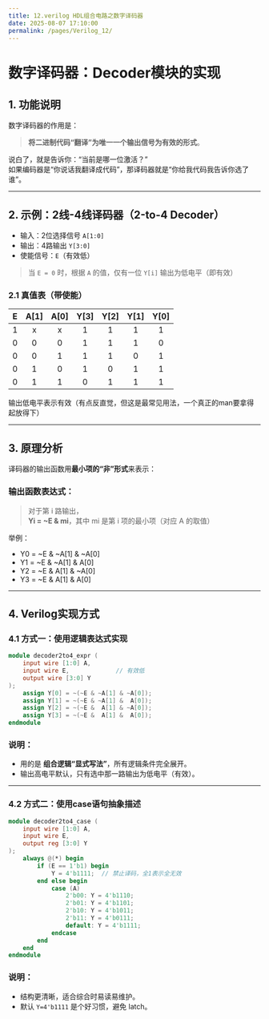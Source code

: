 ```yaml
---
title: 12.verilog HDL组合电路之数字译码器
date: 2025-08-07 17:10:00
permalink: /pages/Verilog_12/
---
```


# **数字译码器：Decoder模块的实现**

## **1. 功能说明**

数字译码器的作用是：  
> **将二进制代码“翻译”为唯一一个输出信号为有效的形式**。

说白了，就是告诉你：“当前是哪一位激活？”  
如果编码器是“你说话我翻译成代码”，那译码器就是“你给我代码我告诉你选了谁”。

---

## **2. 示例：2线-4线译码器（2-to-4 Decoder）**

- 输入：2位选择信号 `A[1:0]`
- 输出：4路输出 `Y[3:0]`
- 使能信号：`E`（有效低）

> 当 `E = 0` 时，根据 `A` 的值，仅有一位 `Y[i]` 输出为低电平（即有效）

### **2.1 真值表（带使能）**

| E | A[1] | A[0] | Y[3] | Y[2] | Y[1] | Y[0] |
|:-:|:----:|:----:|:----:|:----:|:----:|:----:|
| 1 |   x  |  x   |  1   |  1   |  1   |  1   |
| 0 |   0  |  0   |  1   |  1   |  1   |  0   |
| 0 |   0  |  1   |  1   |  1   |  0   |  1   |
| 0 |   1  |  0   |  1   |  0   |  1   |  1   |
| 0 |   1  |  1   |  0   |  1   |  1   |  1   |

输出低电平表示有效（有点反直觉，但这是最常见用法，一个真正的man要拿得起放得下）

---

## **3. 原理分析**

译码器的输出函数用**最小项的“非”形式**来表示：

### **输出函数表达式：**

> 对于第 i 路输出，  
> **Yi = ~E & mi**，其中 mi 是第 i 项的最小项（对应 A 的取值）

举例：

- Y0 = ~E & ~A[1] & ~A[0]
- Y1 = ~E & ~A[1] &  A[0]
- Y2 = ~E &  A[1] & ~A[0]
- Y3 = ~E &  A[1] &  A[0]

---

## **4. Verilog实现方式**

### **4.1 方式一：使用逻辑表达式实现**

```verilog
module decoder2to4_expr (
    input wire [1:0] A,
    input wire E,             // 有效低
    output wire [3:0] Y
);
    assign Y[0] = ~(~E & ~A[1] & ~A[0]);
    assign Y[1] = ~(~E & ~A[1] &  A[0]);
    assign Y[2] = ~(~E &  A[1] & ~A[0]);
    assign Y[3] = ~(~E &  A[1] &  A[0]);
endmodule

```

### **说明：**

- 用的是 **组合逻辑“显式写法”**，所有逻辑条件完全展开。
- 输出高电平默认，只有选中那一路输出为低电平（有效）。

------

### **4.2 方式二：使用case语句抽象描述**

```verilog
module decoder2to4_case (
    input wire [1:0] A,
    input wire E,
    output reg [3:0] Y
);
    always @(*) begin
        if (E == 1'b1) begin
            Y = 4'b1111;  // 禁止译码，全1表示全无效
        end else begin
            case (A)
                2'b00: Y = 4'b1110;
                2'b01: Y = 4'b1101;
                2'b10: Y = 4'b1011;
                2'b11: Y = 4'b0111;
                default: Y = 4'b1111;
            endcase
        end
    end
endmodule
```

### **说明：**

- 结构更清晰，适合综合时易读易维护。
- 默认 `Y=4'b1111` 是个好习惯，避免 latch。
